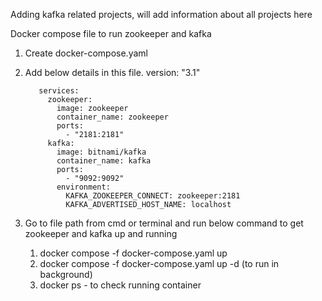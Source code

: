 Adding kafka related projects, will add information about all projects here


Docker compose file to run zookeeper and kafka

1. Create docker-compose.yaml
2. Add below details in this file.
          version: "3.1"
          
          services:
            zookeeper:
              image: zookeeper
              container_name: zookeeper
              ports:
                - "2181:2181"
            kafka:
              image: bitnami/kafka
              container_name: kafka
              ports:
                - "9092:9092"
              environment:
                KAFKA_ZOOKEEPER_CONNECT: zookeeper:2181
                KAFKA_ADVERTISED_HOST_NAME: localhost

3. Go to file path from cmd or terminal and run below command to get zookeeper and kafka up and running
    1. docker compose -f docker-compose.yaml up
    2. docker compose -f docker-compose.yaml up -d (to run in background)
    3. docker ps - to check running container
 
